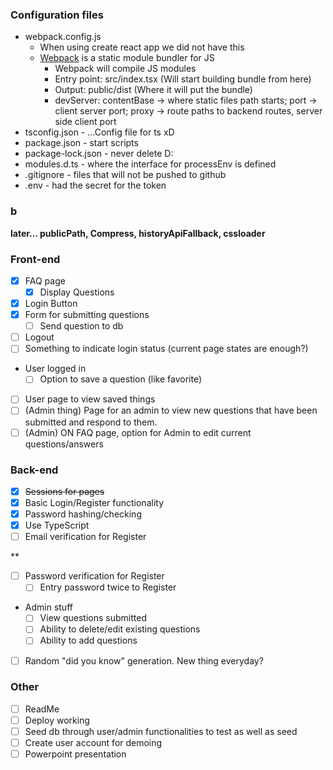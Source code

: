 ### Configuration files
- webpack.config.js
    - When using create react app we did not have this 
    - [Webpack](https://webpack.js.org/) is a static module bundler for JS
        - Webpack will compile JS modules
        - Entry point: src/index.tsx (Will start building bundle from here)
        - Output: public/dist (Where it will put the bundle)
        - devServer: contentBase -> where static files path starts; port -> client server port; proxy -> route paths to backend routes, server side client port
- tsconfig.json - ...Config file for ts xD
- package.json - start scripts
- package-lock.json - never delete D:
- modules.d.ts - where the interface for processEnv is defined
- .gitignore - files that will not be pushed to github
- .env - had the secret for the token

### b
**later... publicPath, Compress, historyApiFallback, cssloader**

### Front-end
- [x] FAQ page
    - [x] Display Questions
- [x] Login Button
- [x] Form for submitting questions
    - [ ] Send question to db
- [ ] Logout
- [ ] Something to indicate login status (current page states are enough?)
- User logged in
    - [ ] Option to save a question (like favorite)
- [ ] User page to view saved things
- [ ] (Admin thing) Page for an admin to view new questions that have been submitted and respond to them.
- [ ] (Admin) ON FAQ page, option for Admin to edit current questions/answers

### Back-end
- [x] ~~Sessions for pages~~
- [x] Basic Login/Register functionality
- [x] Password hashing/checking
- [x] Use TypeScript
- [ ] Email verification for Register

**
- [ ] Password verification for Register
    - [ ] Entry password twice to Register

- Admin stuff
    - [ ] View questions submitted
    - [ ] Ability to delete/edit existing questions
    - [ ] Ability to add questions
- [ ] Random "did you know" generation. New thing everyday?

### Other
- [ ] ReadMe
- [ ] Deploy working
- [ ] Seed db through user/admin functionalities to test as well as seed
- [ ] Create user account for demoing
- [ ] Powerpoint presentation

